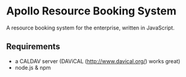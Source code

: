 # Apollo Resource Booking System
A resource booking system for the enterprise, written in JavaScript.

## Requirements 
- a CALDAV server (DAViCAL (http://www.davical.org/) works great)
- node.js & npm
